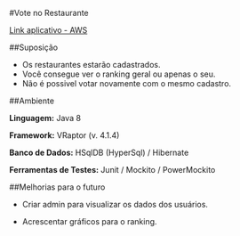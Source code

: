 #Vote no Restaurante 

[Link aplicativo - AWS](http://ec2-54-187-62-126.us-west-2.compute.amazonaws.com/)

##Suposição
	
* Os restaurantes estarão cadastrados. 
* Você consegue ver o ranking geral ou apenas o seu. 
* Não é possivel votar novamente com o mesmo cadastro.

##Ambiente

**Linguagem:** Java 8

**Framework:** VRaptor (v. 4.1.4)

**Banco de Dados:** HSqlDB (HyperSql) / Hibernate

**Ferramentas de Testes:** Junit / Mockito / PowerMockito

##Melhorias para o futuro

* Criar admin para visualizar os dados dos usuários.

* Acrescentar gráficos para o ranking.
